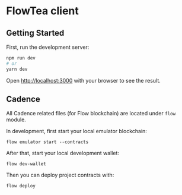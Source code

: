 # FlowTea client

## Getting Started

First, run the development server:

```bash
npm run dev
# or
yarn dev
```

Open [http://localhost:3000](http://localhost:3000) with your browser to see the result.

## Cadence

All Cadence related files (for Flow blockchain) are located under `flow` module.

In development, first start your local emulator blockchain:
```shell
flow emulator start --contracts
```

After that, start your local development wallet:
```shell
flow dev-wallet
```

Then you can deploy project contracts with:
```shell
flow deploy
```
